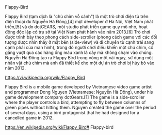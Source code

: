 Flappy-Bird

Flappy Bird (tạm dịch là "chú chim vỗ cánh") là một trò chơi điện tử trên điện thoại do Nguyễn Hà Đông,[4] một developer ở Hà Nội, Việt Nam phát triển,[5] và do dotGEARS, một studio phát triển game quy mô nhỏ, hoạt động độc lập có trụ sở tại Việt Nam phát hành vào năm 2013.[6] Trò chơi được trình bày theo phong cách side-scroller (phong cách game với các đối tượng được nhìn thấy ở mặt bên (side-view) và di chuyển từ cạnh trái sang cạnh phải của màn hình), trong đó người chơi điều khiển một chú chim, cố gắng vượt qua các hàng ống màu xanh lá cây mà không chạm vào chúng. Nguyễn Hà Đông tạo ra Flappy Bird trong vòng một vài ngày, sử dụng một nhân vật chú chim mà anh đã thiết kế cho một dự án trò chơi bị hủy bỏ vào năm 2012.

https://vi.wikipedia.org/wiki/Flappy_Bird

Flappy Bird is a mobile game developed by Vietnamese video game artist and programmer Dong Nguyen (Vietnamese: Nguyễn Hà Đông), under his game development company dotGears.[1] The game is a side-scroller where the player controls a bird, attempting to fly between columns of green pipes without hitting them. Nguyen created the game over the period of several days, using a bird protagonist that he had designed for a cancelled game in 2012.

https://en.wikipedia.org/wiki/Flappy_Bird# Flappy-bird
